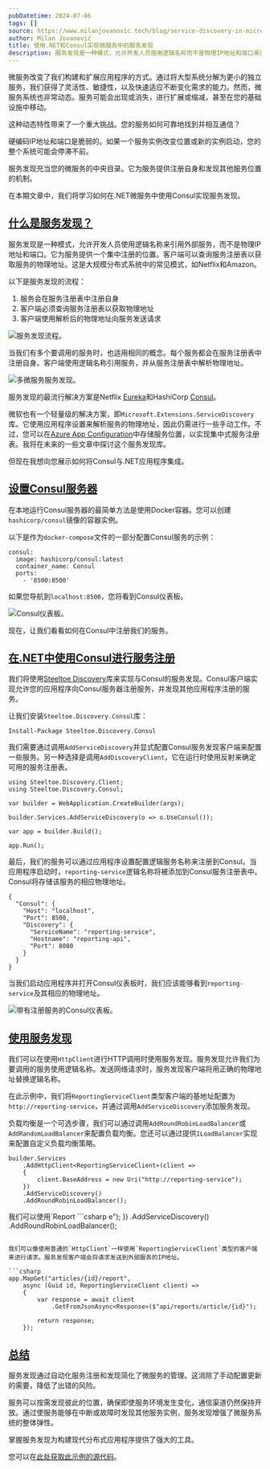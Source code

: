 ```yaml
---
pubDatetime: 2024-07-06
tags: []
source: https://www.milanjovanovic.tech/blog/service-discovery-in-microservices-with-net-and-consul
author: Milan Jovanović
title: 使用.NET和Consul实现微服务中的服务发现
description: 服务发现是一种模式，允许开发人员使用逻辑名称而不是物理IP地址和端口来引用外部服务。在本期文章中，我们将学习如何在.NET微服务中使用Consul实现服务发现。
---
```


微服务改变了我们构建和扩展应用程序的方式。通过将大型系统分解为更小的独立服务，我们获得了灵活性、敏捷性，以及快速适应不断变化需求的能力。然而，微服务系统也非常动态。服务可能会出现或消失，进行扩展或缩减，甚至在您的基础设施中移动。

这种动态特性带来了一个重大挑战。您的服务如何可靠地找到并相互通信？

硬编码IP地址和端口是脆弱的。如果一个服务实例改变位置或新的实例启动，您的整个系统可能会停滞不前。

服务发现充当您的微服务的中央目录。它为服务提供注册自身和发现其他服务位置的机制。

在本期文章中，我们将学习如何在.NET微服务中使用Consul实现服务发现。

## [什么是服务发现？](https://www.milanjovanovic.tech/blog/service-discovery-in-microservices-with-net-and-consul#what-is-service-discovery)

服务发现是一种模式，允许开发人员使用逻辑名称来引用外部服务，而不是物理IP地址和端口。它为服务提供一个集中注册的位置。客户端可以查询服务注册表以获取服务的物理地址。这是大规模分布式系统中的常见模式，如Netflix和Amazon。

以下是服务发现的流程：

1. 服务会在服务注册表中注册自身
2. 客户端必须查询服务注册表以获取物理地址
3. 客户端使用解析后的物理地址向服务发送请求

![服务发现流程。](https://www.milanjovanovic.tech/blogs/mnw_097/service_discovery_flow.png?imwidth=3840)

当我们有多个要调用的服务时，也适用相同的概念。每个服务都会在服务注册表中注册自身。客户端使用逻辑名称引用服务，并从服务注册表中解析物理地址。

![多微服务服务发现。](https://www.milanjovanovic.tech/blogs/mnw_097/service_discovery_microservices.png?imwidth=3840)

服务发现的最流行解决方案是Netflix [Eureka](https://github.com/Netflix/eureka)和HashiCorp [Consul](https://www.consul.io/)。

微软也有一个轻量级的解决方案，即`Microsoft.Extensions.ServiceDiscovery`库。它使用应用程序设置来解析服务的物理地址，因此仍需进行一些手动工作。不过，您可以在[Azure App Configuration](https://azure.microsoft.com/en-us/products/app-configuration)中存储服务位置，以实现集中式服务注册表。我将在未来的一些文章中探讨这个服务发现库。

但现在我想向您展示如何将Consul与.NET应用程序集成。

## [设置Consul服务器](https://www.milanjovanovic.tech/blog/service-discovery-in-microservices-with-net-and-consul#setting-up-the-consul-server)

在本地运行Consul服务器的最简单方法是使用Docker容器。您可以创建`hashicorp/consul`镜像的容器实例。

以下是作为`docker-compose`文件的一部分配置Consul服务的示例：

```
consul:
  image: hashicorp/consul:latest
  container_name: Consul
  ports:
    - '8500:8500'
```

如果您导航到`localhost:8500`，您将看到Consul仪表板。

![Consul仪表板。](https://www.milanjovanovic.tech/blogs/mnw_097/consul_dashboard.png?imwidth=3840)

现在，让我们看看如何在Consul中注册我们的服务。

## [在.NET中使用Consul进行服务注册](https://www.milanjovanovic.tech/blog/service-discovery-in-microservices-with-net-and-consul#service-registration-in-net-with-consul)

我们将使用[Steeltoe Discovery](https://docs.steeltoe.io/api/v3/discovery/)库来实现与Consul的服务发现。Consul客户端实现允许您的应用程序向Consul服务器注册服务，并发现其他应用程序注册的服务。

让我们安装`Steeltoe.Discovery.Consul`库：

```
Install-Package Steeltoe.Discovery.Consul
```

我们需要通过调用`AddServiceDiscovery`并显式配置Consul服务发现客户端来配置一些服务。另一种选择是调用`AddDiscoveryClient`，它在运行时使用反射来确定可用的服务注册表。

```
using Steeltoe.Discovery.Client;
using Steeltoe.Discovery.Consul;

var builder = WebApplication.CreateBuilder(args);

builder.Services.AddServiceDiscovery(o => o.UseConsul());

var app = builder.Build();

app.Run();
```

最后，我们的服务可以通过应用程序设置配置逻辑服务名称来注册到Consul。当应用程序启动时，`reporting-service`逻辑名称将被添加到Consul服务注册表中。Consul将存储该服务的相应物理地址。

```
{
  "Consul": {
    "Host": "localhost",
    "Port": 8500,
    "Discovery": {
      "ServiceName": "reporting-service",
      "Hostname": "reporting-api",
      "Port": 8080
    }
  }
}
```

当我们启动应用程序并打开Consul仪表板时，我们应该能够看到`reporting-service`及其相应的物理地址。

![带有注册服务的Consul仪表板。](https://www.milanjovanovic.tech/blogs/mnw_097/consul_dashboard_with_service.png?imwidth=3840)

## [使用服务发现](https://www.milanjovanovic.tech/blog/service-discovery-in-microservices-with-net-and-consul#using-service-discovery)

我们可以在使用`HttpClient`进行HTTP调用时使用服务发现。服务发现允许我们为要调用的服务使用逻辑名称。发送网络请求时，服务发现客户端将用正确的物理地址替换逻辑名称。

在此示例中，我们将`ReportingServiceClient`类型客户端的基地址配置为`http://reporting-service`，并通过调用`AddServiceDiscovery`添加服务发现。

负载均衡是一个可选步骤，我们可以通过调用`AddRoundRobinLoadBalancer`或`AddRandomLoadBalancer`来配置负载均衡。您还可以通过提供`ILoadBalancer`实现来配置自定义负载均衡策略。

```
builder.Services
    .AddHttpClient<ReportingServiceClient>(client =>
    {
        client.BaseAddress = new Uri("http://reporting-service");
    })
    .AddServiceDiscovery()
    .AddRoundRobinLoadBalancer();
```

我们可以使用`Report ```csharp
e");
})
.AddServiceDiscovery()
.AddRoundRobinLoadBalancer();

````

我们可以像使用普通的`HttpClient`一样使用`ReportingServiceClient`类型的客户端来进行请求。服务发现客户端会将请求发送到外部服务的IP地址。

```csharp
app.MapGet("articles/{id}/report",
    async (Guid id, ReportingServiceClient client) =>
    {
        var response = await client
            .GetFromJsonAsync<Response>($"api/reports/article/{id}");

        return response;
    });
````

## [总结](https://www.milanjovanovic.tech/blog/service-discovery-in-microservices-with-net-and-consul#takeaway)

服务发现通过自动化服务注册和发现简化了微服务的管理。这消除了手动配置更新的需要，降低了出错的风险。

服务可以按需发现彼此的位置，确保即使服务环境发生变化，通信渠道仍然保持开放。通过使服务能够在中断或故障时发现其他服务实例，服务发现增强了微服务系统的整体弹性。

掌握服务发现为构建现代分布式应用程序提供了强大的工具。

您可以在[此处获取此示例的源代码](https://github.com/m-jovanovic/service-discovery-consul)。
